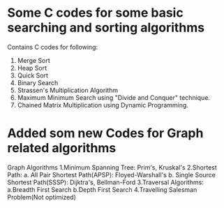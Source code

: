 # Some C codes for some basic searching and sorting algorithms

Contains C codes for following:
  1. Merge Sort
  2. Heap Sort
  3. Quick Sort
  4. Binary Search
  5. Strassen's Multiplication Algorithm
  6. Maximum Minimum Search using "Divide and Conquer" technique.
  7. Chained Matrix Multiplication using Dynamic Programming.
  
# Added som new Codes for Graph related algorithms

Graph Algorithms
  1.Minimum Spanning Tree: Prim's, Kruskal's
  2.Shortest Path:
    a. All Pair Shortest Path(APSP): Floyed-Warshall's
    b. Single Source Shortest Path(SSSP): Dijktra's, Bellman-Ford
  3.Traversal Algorithms:
    a.Breadth First Search
    b.Depth First Search
  4.Travelling Salesman Problem(Not optimized)
